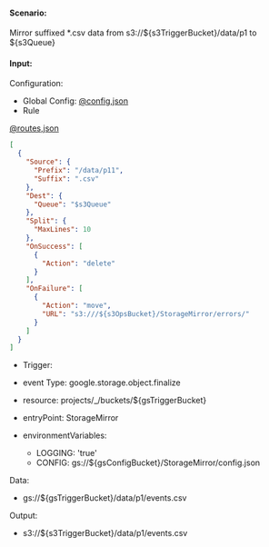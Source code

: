 #### Scenario:

Mirror suffixed *.csv data from s3://${s3TriggerBucket}/data/p1 to ${s3Queue}

#### Input:

Configuration:

* Global Config: [@config,json](../../../config/s3.json)
* Rule

[@routes,json](rule.json)
```json
[
  {
    "Source": {
      "Prefix": "/data/p11",
      "Suffix": ".csv"
    },
    "Dest": {
      "Queue": "$s3Queue"
    },
    "Split": {
      "MaxLines": 10
    },
    "OnSuccess": [
      {
        "Action": "delete"
      }
    ],
    "OnFailure": [
      {
        "Action": "move",
        "URL": "s3:///${s3OpsBucket}/StorageMirror/errors/"
      }
    ]
  }
]
```

* Trigger:

* event Type: google.storage.object.finalize
* resource: projects/_/buckets/${gsTriggerBucket}
* entryPoint: StorageMirror
* environmentVariables:
  - LOGGING: 'true'
  - CONFIG: gs://${gsConfigBucket}/StorageMirror/config.json
 


Data:
- gs://${gsTriggerBucket}/data/p1/events.csv


Output:
- s3://${s3TriggerBucket}/data/p1/events.csv
